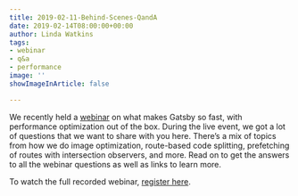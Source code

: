 ```yaml
---
title: 2019-02-11-Behind-Scenes-QandA
date: 2019-02-14T08:00:00+00:00
author: Linda Watkins
tags:
- webinar
- q&a
- performance
image: ''
showImageInArticle: false

---
```

We recently held a [webinar](https://www.gatsbyjs.com/behind-the-scenes/ "Behind the Scenes Webinar") on what makes Gatsby so fast, with performance optimization out of the box. During the live event, we got a lot of questions that we want to share with you here. There’s a mix of topics from how we do image optimization, route-based code splitting, prefetching of routes with intersection observers, and more. Read on to get the answers to all the webinar questions as well as links to learn more.

To watch the full recorded webinar, [register here](https://www.gatsbyjs.com/behind-the-scenes/ "Behind the Scenes Webinar").